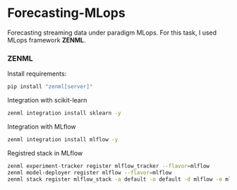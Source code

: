 # Forecasting-MLops
Forecasting streaming data under paradigm MLops. For this task, I used MLops framework **ZENML**. 

### ZENML
Install requirements:

```bash
pip install "zenml[server]"
```

Integration with scikit-learn

```bash
zenml integration install sklearn -y
```


Integration with MLflow

```bash
zenml integration install mlflow -y
```

Registred stack in MLflow

```bash
zenml experiment-tracker register mlflow_tracker --flavor=mlflow
zenml model-deployer register mlflow --flavor=mlflow
zenml stack register mlflow_stack -a default -o default -d mlflow -e mlflow_tracker --set
```

